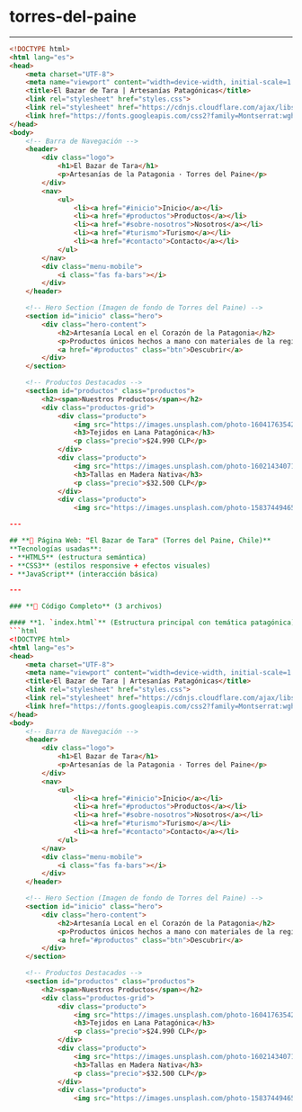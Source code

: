 # torres-del-paine 

---

```html
<!DOCTYPE html>
<html lang="es">
<head>
    <meta charset="UTF-8">
    <meta name="viewport" content="width=device-width, initial-scale=1.0">
    <title>El Bazar de Tara | Artesanías Patagónicas</title>
    <link rel="stylesheet" href="styles.css">
    <link rel="stylesheet" href="https://cdnjs.cloudflare.com/ajax/libs/font-awesome/6.4.0/css/all.min.css">
    <link href="https://fonts.googleapis.com/css2?family=Montserrat:wght@400;700&family=Playfair+Display:wght@700&display=swap" rel="stylesheet">
</head>
<body>
    <!-- Barra de Navegación -->
    <header>
        <div class="logo">
            <h1>El Bazar de Tara</h1>
            <p>Artesanías de la Patagonia · Torres del Paine</p>
        </div>
        <nav>
            <ul>
                <li><a href="#inicio">Inicio</a></li>
                <li><a href="#productos">Productos</a></li>
                <li><a href="#sobre-nosotros">Nosotros</a></li>
                <li><a href="#turismo">Turismo</a></li>
                <li><a href="#contacto">Contacto</a></li>
            </ul>
        </nav>
        <div class="menu-mobile">
            <i class="fas fa-bars"></i>
        </div>
    </header>

    <!-- Hero Section (Imagen de fondo de Torres del Paine) -->
    <section id="inicio" class="hero">
        <div class="hero-content">
            <h2>Artesanía Local en el Corazón de la Patagonia</h2>
            <p>Productos únicos hechos a mano con materiales de la región.</p>
            <a href="#productos" class="btn">Descubrir</a>
        </div>
    </section>

    <!-- Productos Destacados -->
    <section id="productos" class="productos">
        <h2><span>Nuestros Productos</span></h2>
        <div class="productos-grid">
            <div class="producto">
                <img src="https://images.unsplash.com/photo-1604176354204-9268737828e4?ixlib=rb-4.0.3&ixid=M3wxMjA3fDB8MHxwaG90by1wYWdlfHx8fGVufDB8fHx8fA%3D%3D&auto=format&fit=crop&w=600&q=80" alt="Lana patagónica">
                <h3>Tejidos en Lana Patagónica</h3>
                <p class="precio">$24.990 CLP</p>
            </div>
            <div class="producto">
                <img src="https://images.unsplash.com/photo-1602143407151-7111542de6e8?ixlib=rb-4.0.3&ixid=M3wxMjA3fDB8MHxwaG90by1wYWdlfHx8fGVufDB8fHx8fA%3D%3D&auto=format&fit=crop&w=600&q=80" alt="Madera nativa">
                <h3>Tallas en Madera Nativa</h3>
                <p class="precio">$32.500 CLP</p>
            </div>
            <div class="producto">
                <img src="https://images.unsplash.com/photo-1583744946564-b52d01e2da64?ixlib=rb-4.0.3&ixid=M3wxMjA3fDB8MHxwaG90by1wYWdlfHx8fGVufDB8fHx8fA%3¡Ah, perfecto! Aquí tienes el código completo para una página web de **"El Bazar de Tara" en Torres del Paine, Chile**, con diseño inspirado en la naturaleza patagónica, productos artesanales locales y secciones adaptadas al turismo.  

---

## **🌿 Página Web: "El Bazar de Tara" (Torres del Paine, Chile)**  
**Tecnologías usadas**:  
- **HTML5** (estructura semántica)  
- **CSS3** (estilos responsive + efectos visuales)  
- **JavaScript** (interacción básica)  

---

### **🔹 Código Completo** (3 archivos)  

#### **1. `index.html`** (Estructura principal con temática patagónica)  
```html
<!DOCTYPE html>
<html lang="es">
<head>
    <meta charset="UTF-8">
    <meta name="viewport" content="width=device-width, initial-scale=1.0">
    <title>El Bazar de Tara | Artesanías Patagónicas</title>
    <link rel="stylesheet" href="styles.css">
    <link rel="stylesheet" href="https://cdnjs.cloudflare.com/ajax/libs/font-awesome/6.4.0/css/all.min.css">
    <link href="https://fonts.googleapis.com/css2?family=Montserrat:wght@400;700&family=Playfair+Display:wght@700&display=swap" rel="stylesheet">
</head>
<body>
    <!-- Barra de Navegación -->
    <header>
        <div class="logo">
            <h1>El Bazar de Tara</h1>
            <p>Artesanías de la Patagonia · Torres del Paine</p>
        </div>
        <nav>
            <ul>
                <li><a href="#inicio">Inicio</a></li>
                <li><a href="#productos">Productos</a></li>
                <li><a href="#sobre-nosotros">Nosotros</a></li>
                <li><a href="#turismo">Turismo</a></li>
                <li><a href="#contacto">Contacto</a></li>
            </ul>
        </nav>
        <div class="menu-mobile">
            <i class="fas fa-bars"></i>
        </div>
    </header>

    <!-- Hero Section (Imagen de fondo de Torres del Paine) -->
    <section id="inicio" class="hero">
        <div class="hero-content">
            <h2>Artesanía Local en el Corazón de la Patagonia</h2>
            <p>Productos únicos hechos a mano con materiales de la región.</p>
            <a href="#productos" class="btn">Descubrir</a>
        </div>
    </section>

    <!-- Productos Destacados -->
    <section id="productos" class="productos">
        <h2><span>Nuestros Productos</span></h2>
        <div class="productos-grid">
            <div class="producto">
                <img src="https://images.unsplash.com/photo-1604176354204-9268737828e4?ixlib=rb-4.0.3&ixid=M3wxMjA3fDB8MHxwaG90by1wYWdlfHx8fGVufDB8fHx8fA%3D%3D&auto=format&fit=crop&w=600&q=80" alt="Lana patagónica">
                <h3>Tejidos en Lana Patagónica</h3>
                <p class="precio">$24.990 CLP</p>
            </div>
            <div class="producto">
                <img src="https://images.unsplash.com/photo-1602143407151-7111542de6e8?ixlib=rb-4.0.3&ixid=M3wxMjA3fDB8MHxwaG90by1wYWdlfHx8fGVufDB8fHx8fA%3D%3D&auto=format&fit=crop&w=600&q=80" alt="Madera nativa">
                <h3>Tallas en Madera Nativa</h3>
                <p class="precio">$32.500 CLP</p>
            </div>
            <div class="producto">
                <img src="https://images.unsplash.com/photo-1583744946564-b52d01e2da64?ixlib=rb-4.0.3&ixid=M3wxMjA3fDB8MHxwaG90by1wYWdlfHx8fGVufDB8fHx8fA%3
